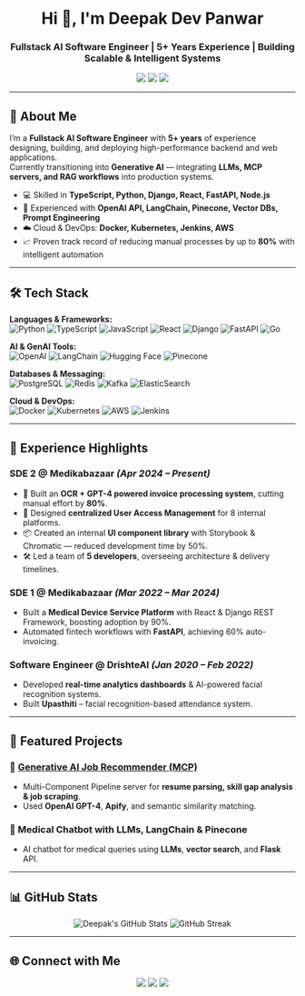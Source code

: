 <!-- Profile Header -->
<h1 align="center">Hi 👋, I'm Deepak Dev Panwar</h1>
<h3 align="center">Fullstack AI Software Engineer | 5+ Years Experience | Building Scalable & Intelligent Systems</h3>

<p align="center">
  <a href="mailto:deepakdevp@gmail.com"><img src="https://img.shields.io/badge/Email-deepakdevp%40gmail.com-red?style=flat-square&logo=gmail"></a>
  <a href="https://www.linkedin.com/in/deepak-dev-166187135/"><img src="https://img.shields.io/badge/LinkedIn-Deepak%20Dev%20Panwar-blue?style=flat-square&logo=linkedin"></a>
  <a href="https://www.deepakdevp.dev/"><img src="https://img.shields.io/badge/Portfolio-deepakdevp.dev-black?style=flat-square&logo=About.me"></a>
</p>

---

## 🚀 About Me
I’m a **Fullstack AI Software Engineer** with **5+ years** of experience designing, building, and deploying high-performance backend and web applications.  
Currently transitioning into **Generative AI** — integrating **LLMs, MCP servers, and RAG workflows** into production systems.

- 💻 Skilled in **TypeScript, Python, Django, React, FastAPI, Node.js**
- 🤖 Experienced with **OpenAI API, LangChain, Pinecone, Vector DBs, Prompt Engineering**
- ☁️ Cloud & DevOps: **Docker, Kubernetes, Jenkins, AWS**
- 📈 Proven track record of reducing manual processes by up to **80%** with intelligent automation

---

## 🛠 Tech Stack

**Languages & Frameworks:**  
![Python](https://img.shields.io/badge/Python-3776AB?style=flat-square&logo=python&logoColor=white)
![TypeScript](https://img.shields.io/badge/TypeScript-3178C6?style=flat-square&logo=typescript&logoColor=white)
![JavaScript](https://img.shields.io/badge/JavaScript-F7DF1E?style=flat-square&logo=javascript&logoColor=black)
![React](https://img.shields.io/badge/React-61DAFB?style=flat-square&logo=react&logoColor=black)
![Django](https://img.shields.io/badge/Django-092E20?style=flat-square&logo=django&logoColor=white)
![FastAPI](https://img.shields.io/badge/FastAPI-009688?style=flat-square&logo=fastapi&logoColor=white)
![Go](https://img.shields.io/badge/Go-00ADD8?style=flat-square&logo=go&logoColor=white)

**AI & GenAI Tools:**  
![OpenAI](https://img.shields.io/badge/OpenAI-412991?style=flat-square&logo=openai&logoColor=white)
![LangChain](https://img.shields.io/badge/LangChain-1A1A1A?style=flat-square&logo=python&logoColor=white)
![Hugging Face](https://img.shields.io/badge/HuggingFace-FF9900?style=flat-square&logo=huggingface&logoColor=white)
![Pinecone](https://img.shields.io/badge/Pinecone-3776AB?style=flat-square&logo=pinecone&logoColor=white)

**Databases & Messaging:**  
![PostgreSQL](https://img.shields.io/badge/PostgreSQL-336791?style=flat-square&logo=postgresql&logoColor=white)
![Redis](https://img.shields.io/badge/Redis-DC382D?style=flat-square&logo=redis&logoColor=white)
![Kafka](https://img.shields.io/badge/Kafka-231F20?style=flat-square&logo=apachekafka&logoColor=white)
![ElasticSearch](https://img.shields.io/badge/ElasticSearch-005571?style=flat-square&logo=elasticsearch&logoColor=white)

**Cloud & DevOps:**  
![Docker](https://img.shields.io/badge/Docker-2496ED?style=flat-square&logo=docker&logoColor=white)
![Kubernetes](https://img.shields.io/badge/Kubernetes-326CE5?style=flat-square&logo=kubernetes&logoColor=white)
![AWS](https://img.shields.io/badge/AWS-232F3E?style=flat-square&logo=amazonaws&logoColor=white)
![Jenkins](https://img.shields.io/badge/Jenkins-D24939?style=flat-square&logo=jenkins&logoColor=white)

---

## 💼 Experience Highlights

### **SDE 2 @ Medikabazaar** _(Apr 2024 – Present)_
- 🚀 Built an **OCR + GPT-4 powered invoice processing system**, cutting manual effort by **80%**.
- 🔑 Designed **centralized User Access Management** for 8 internal platforms.
- 📦 Created an internal **UI component library** with Storybook & Chromatic — reduced development time by 50%.
- 🛠 Led a team of **5 developers**, overseeing architecture & delivery timelines.

### **SDE 1 @ Medikabazaar** _(Mar 2022 – Mar 2024)_
- Built a **Medical Device Service Platform** with React & Django REST Framework, boosting adoption by 90%.
- Automated fintech workflows with **FastAPI**, achieving 60% auto-invoicing.

### **Software Engineer @ DrishteAI** _(Jan 2020 – Feb 2022)_
- Developed **real-time analytics dashboards** & AI-powered facial recognition systems.
- Built **Upasthiti** – facial recognition-based attendance system.

---

## 📌 Featured Projects

### 🔹 [Generative AI Job Recommender (MCP)](https://github.com/deepakdevp/genai-job-recommender-mcp)
- Multi-Component Pipeline server for **resume parsing, skill gap analysis & job scraping**.
- Used **OpenAI GPT-4**, **Apify**, and semantic similarity matching.

### 🔹 Medical Chatbot with LLMs, LangChain & Pinecone
- AI chatbot for medical queries using **LLMs**, **vector search**, and **Flask** API.

---

## 📊 GitHub Stats

<p align="center">
  <img src="https://github-readme-stats.vercel.app/api?username=deepakdevp&show_icons=true&theme=radical" alt="Deepak's GitHub Stats"/>
  <img src="https://github-readme-streak-stats.herokuapp.com/?user=deepakdevp&theme=radical" alt="GitHub Streak"/>
</p>

---

## 🌐 Connect with Me
<p align="center">
  <a href="mailto:deepakdevp@gmail.com"><img src="https://img.shields.io/badge/Email-deepakdevp%40gmail.com-red?style=flat&logo=gmail"></a>
  <a href="https://www.linkedin.com/in/deepak-dev-166187135/"><img src="https://img.shields.io/badge/LinkedIn-Deepak%20Dev%20Panwar-blue?style=flat&logo=linkedin"></a>
  <a href="https://www.deepakdevp.dev/"><img src="https://img.shields.io/badge/Portfolio-deepakdevp.dev-black?style=flat&logo=About.me"></a>
</p>
